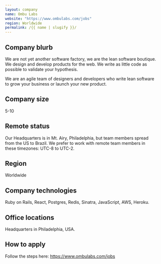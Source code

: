 ```yaml
---
layout: company
name: Ombu Labs
website: "https://www.ombulabs.com/jobs"
region: Worldwide
permalink: /{{ name | slugify }}/
---
```


## Company blurb

We are not yet another software factory, we are the lean software boutique.
We design and develop products for the web. We write as little code as possible
to validate your hypothesis.

We are an agile team of designers and developers who write lean software to grow
your business or launch your new product.

## Company size

5-10

## Remote status

Our Headquarters is in Mt. Airy, Philadelphia, but team members
spread from the US to Brazil. We prefer to work with remote team members in
these timezones: UTC-8 to UTC-2.

## Region

Worldwide

## Company technologies

Ruby on Rails, React, Postgres, Redis, Sinatra, JavaScript, AWS, Heroku.

## Office locations

Headquarters in Philadelphia, USA.

## How to apply

Follow the steps here: https://www.ombulabs.com/jobs